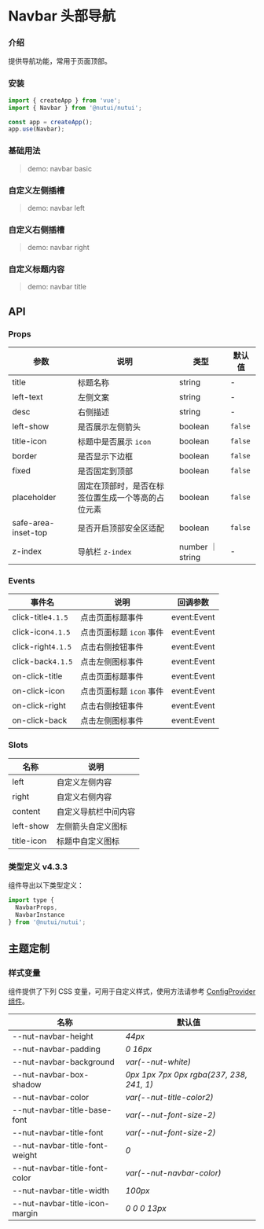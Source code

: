 # Navbar 头部导航

### 介绍

提供导航功能，常用于页面顶部。

### 安装

```js
import { createApp } from 'vue';
import { Navbar } from '@nutui/nutui';

const app = createApp();
app.use(Navbar);
```

### 基础用法

> demo: navbar basic

### 自定义左侧插槽

> demo: navbar left

### 自定义右侧插槽

> demo: navbar right

### 自定义标题内容

> demo: navbar title

## API

### Props

| 参数 | 说明 | 类型 | 默认值 |
| --- | --- | --- | --- |
| title | 标题名称 | string | - |
| left-text | 左侧文案 | string | - |
| desc | 右侧描述 | string | - |
| left-show | 是否展示左侧箭头 | boolean | `false` |
| title-icon | 标题中是否展示 `icon` | boolean | `false` |
| border | 是否显示下边框 | boolean | `false` |
| fixed | 是否固定到顶部 | boolean | `false` |
| placeholder | 固定在顶部时，是否在标签位置生成一个等高的占位元素 | boolean | `false` |
| safe-area-inset-top | 是否开启顶部安全区适配 | boolean | `false` |
| z-index | 导航栏 `z-index` | number ｜ string | - |

### Events

| 事件名 | 说明 | 回调参数 |
| --- | --- | --- |
| click-title`4.1.5` | 点击页面标题事件 | event:Event |
| click-icon`4.1.5` | 点击页面标题 `icon` 事件 | event:Event |
| click-right`4.1.5` | 点击右侧按钮事件 | event:Event |
| click-back`4.1.5` | 点击左侧图标事件 | event:Event |
| on-click-title | 点击页面标题事件 | event:Event |
| on-click-icon | 点击页面标题 `icon` 事件 | event:Event |
| on-click-right | 点击右侧按钮事件 | event:Event |
| on-click-back | 点击左侧图标事件 | event:Event |

### Slots

| 名称 | 说明 |
| --- | --- |
| left | 自定义左侧内容 |
| right | 自定义右侧内容 |
| content | 自定义导航栏中间内容 |
| left-show | 左侧箭头自定义图标 |
| title-icon | 标题中自定义图标 |

### 类型定义 v4.3.3

组件导出以下类型定义：

```js
import type {
  NavbarProps,
  NavbarInstance
} from '@nutui/nutui';
```

## 主题定制

### 样式变量

组件提供了下列 CSS 变量，可用于自定义样式，使用方法请参考 [ConfigProvider 组件](#/zh-CN/component/configprovider)。

| 名称 | 默认值 |
| --- | --- |
| --nut-navbar-height | _44px_ |
| --nut-navbar-padding | _0 16px_ |
| --nut-navbar-background | _var(--nut-white)_ |
| --nut-navbar-box-shadow | _0px 1px 7px 0px rgba(237, 238, 241, 1)_ |
| --nut-navbar-color | _var(--nut-title-color2)_ |
| --nut-navbar-title-base-font | _var(--nut-font-size-2)_ |
| --nut-navbar-title-font | _var(--nut-font-size-2)_ |
| --nut-navbar-title-font-weight | _0_ |
| --nut-navbar-title-font-color | _var(--nut-navbar-color)_ |
| --nut-navbar-title-width | _100px_ |
| --nut-navbar-title-icon-margin | _0 0 0 13px_ |

